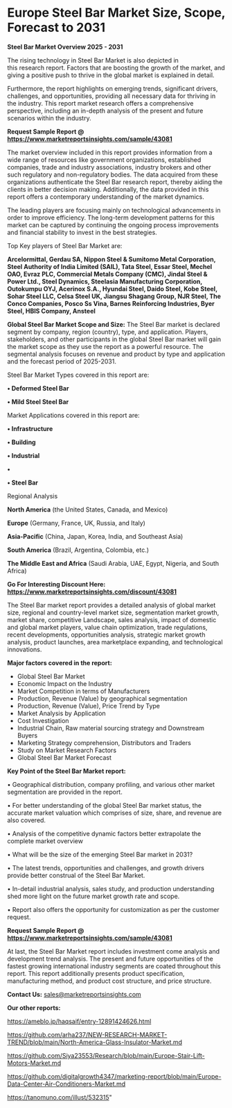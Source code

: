 # Europe Steel Bar Market Size, Scope, Forecast to 2031

<Strong> Steel Bar Market Overview 2025 - 2031</strong>

The rising technology in Steel Bar Market is also depicted in this research report. Factors that are boosting the growth of the market, and giving a positive push to thrive in the global market is explained in detail.

Furthermore, the report highlights on emerging trends, significant drivers, challenges, and opportunities, providing all necessary data for thriving in the industry. This report market research offers a comprehensive perspective, including an in-depth analysis of the present and future scenarios within the industry.

<strong>Request Sample Report @ <a href=https://www.marketreportsinsights.com/sample/43081>https://www.marketreportsinsights.com/sample/43081</a></strong>

The market overview included in this report provides information from a wide range of resources like government organizations, established companies, trade and industry associations, industry brokers and other such regulatory and non-regulatory bodies. The data acquired from these organizations authenticate the Steel Bar research report, thereby aiding the clients in better decision making. Additionally, the data provided in this report offers a contemporary understanding of the market dynamics.

The leading players are focusing mainly on technological advancements in order to improve efficiency. The long-term development patterns for this market can be captured by continuing the ongoing process improvements and financial stability to invest in the best strategies.

Top Key players of Steel Bar Market are:

<strong>Arcelormittal, Gerdau SA, Nippon Steel & Sumitomo Metal Corporation, Steel Authority of India Limited (SAIL), Tata Steel, Essar Steel, Mechel OAO, Evraz PLC, Commercial Metals Company (CMC), Jindal Steel & Power Ltd., Steel Dynamics, Steelasia Manufacturing Corporation, Outokumpu OYJ, Acerinox S.A., Hyundai Steel, Daido Steel, Kobe Steel, Sohar Steel LLC, Celsa Steel UK, Jiangsu Shagang Group, NJR Steel, The Conco Companies, Posco Ss Vina, Barnes Reinforcing Industries, Byer Steel, HBIS Company, Ansteel</strong>

<strong><b>Global Steel Bar Market Scope and Size:</b></strong>
The Steel Bar market is declared segment by company, region (country), type, and application. Players, stakeholders, and other participants in the global Steel Bar market will gain the market scope as they use the report as a powerful resource. The segmental analysis focuses on revenue and product by type and application and the forecast period of 2025-2031.

Steel Bar Market Types covered in this report are:

<strong>•  Deformed Steel Bar

•  Mild Steel Steel Bar</strong>

Market Applications covered in this report are:

<strong>•  Infrastructure

•  Building

•  Industrial

•  

•  Steel Bar</strong> 

Regional Analysis

<strong>North America</strong> (the United States, Canada, and Mexico)

<strong>Europe</strong> (Germany, France, UK, Russia, and Italy)

<strong>Asia-Pacific</strong> (China, Japan, Korea, India, and Southeast Asia)

<strong>South America</strong> (Brazil, Argentina, Colombia, etc.)

<strong>The Middle East and Africa</strong> (Saudi Arabia, UAE, Egypt, Nigeria, and South Africa)

<strong>Go For Interesting Discount Here: <a href=https://www.marketreportsinsights.com/discount/43081>https://www.marketreportsinsights.com/discount/43081</a></strong>

The Steel Bar market report provides a detailed analysis of global market size, regional and country-level market size, segmentation market growth, market share, competitive Landscape, sales analysis, impact of domestic and global market players, value chain optimization, trade regulations, recent developments, opportunities analysis, strategic market growth analysis, product launches, area marketplace expanding, and technological innovations.

<strong><b>Major factors covered in the report:</b></strong>
<ul>
  <li>Global Steel Bar Market </li>
  <li>Economic Impact on the Industry</li>
  <li>Market Competition in terms of Manufacturers</li>
  <li>Production, Revenue (Value) by geographical segmentation</li>
  <li>Production, Revenue (Value), Price Trend by Type</li>
  <li>Market Analysis by Application</li>
  <li>Cost Investigation</li>
  <li>Industrial Chain, Raw material sourcing strategy and Downstream Buyers</li>
  <li>Marketing Strategy comprehension, Distributors and Traders</li>
  <li>Study on Market Research Factors</li>
  <li>Global Steel Bar Market Forecast</li>
</ul>

<strong><b>Key Point of the Steel Bar Market report:</b></strong>

• Geographical distribution, company profiling, and various other market segmentation are provided in the report.

• For better understanding of the global Steel Bar market status, the accurate market valuation which comprises of size, share, and revenue are also covered.

• Analysis of the competitive dynamic factors better extrapolate the complete market overview

• What will be the size of the emerging Steel Bar market in 2031?

• The latest trends, opportunities and challenges, and growth drivers provide better construal of the Steel Bar Market.

• In-detail industrial analysis, sales study, and production understanding shed more light on the future market growth rate and scope.

• Report also offers the opportunity for customization as per the customer request.

<strong>Request Sample Report @ <a href=https://www.marketreportsinsights.com/sample/43081>https://www.marketreportsinsights.com/sample/43081</a></strong>

At last, the Steel Bar Market report includes investment come analysis and development trend analysis. The present and future opportunities of the fastest growing international industry segments are coated throughout this report. This report additionally presents product specification, manufacturing method, and product cost structure, and price structure.

<strong>Contact Us:</strong>
sales@marketreportsinsights.com

<strong>Our other reports:</strong>

<a href=https://ameblo.jp/haqsaif/entry-12891424626.html>https://ameblo.jp/haqsaif/entry-12891424626.html</a>

<a href=https://github.com/arha237/NEW-RESEARCH-MARKET-TREND/blob/main/North-America-Glass-Insulator-Market.md>https://github.com/arha237/NEW-RESEARCH-MARKET-TREND/blob/main/North-America-Glass-Insulator-Market.md</a>

<a href=https://github.com/Siya23553/Research/blob/main/Europe-Stair-Lift-Motors-Market.md>https://github.com/Siya23553/Research/blob/main/Europe-Stair-Lift-Motors-Market.md</a>

<a href=https://github.com/digitalgrowth4347/marketing-report/blob/main/Europe-Data-Center-Air-Conditioners-Market.md>https://github.com/digitalgrowth4347/marketing-report/blob/main/Europe-Data-Center-Air-Conditioners-Market.md</a>

<a href=https://tanomuno.com/illust/532315>https://tanomuno.com/illust/532315</a>"
